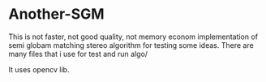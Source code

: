 Another-SGM
===========

This is not faster, not good quality, not memory econom implementation of semi globam matching stereo algorithm for testing some ideas. There are many files that i use for test and run algo/

It uses opencv lib.
